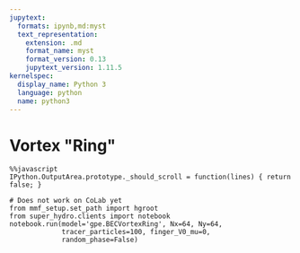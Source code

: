 ```yaml
---
jupytext:
  formats: ipynb,md:myst
  text_representation:
    extension: .md
    format_name: myst
    format_version: 0.13
    jupytext_version: 1.11.5
kernelspec:
  display_name: Python 3
  language: python
  name: python3
---
```


# Vortex "Ring"

```{code-cell}
%%javascript
IPython.OutputArea.prototype._should_scroll = function(lines) { return false; }
```

```{code-cell}
# Does not work on CoLab yet
from mmf_setup.set_path import hgroot
from super_hydro.clients import notebook
notebook.run(model='gpe.BECVortexRing', Nx=64, Ny=64, 
             tracer_particles=100, finger_V0_mu=0,
             random_phase=False)
```

```{code-cell}

```
